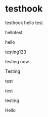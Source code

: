 testhook
========

testhook
hello
test


hellotest

hello

testing123

testing
now

Testing

test

test

testing

Hello

